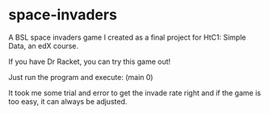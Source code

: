 # space-invaders
A BSL space invaders game I created as a final project for HtC1: Simple Data, an edX course.

If you have Dr Racket, you can try this game out!

Just run the program and execute: (main 0)

It took me some trial and error to get the invade rate right and if the game is too easy, it can always be adjusted.
